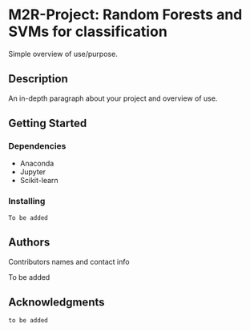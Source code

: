 # M2R-Project: Random Forests and SVMs for classification

Simple overview of use/purpose.

## Description

An in-depth paragraph about your project and overview of use.

## Getting Started

### Dependencies

* Anaconda
* Jupyter
* Scikit-learn

### Installing
```To be added```

## Authors

Contributors names and contact info

To be added

## Acknowledgments
```to be added```
